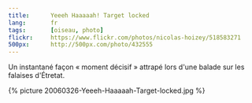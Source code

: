 ```yaml
--- 
title:      Yeeeh Haaaaah! Target locked 
lang:       fr 
tags:       [oiseau, photo]
flickr:     https://www.flickr.com/photos/nicolas-hoizey/518583271
500px:      http://500px.com/photo/432555
---
```


Un instantané façon « moment décisif » attrapé lors d'une balade sur les falaises d'Étretat.

{% picture 20060326-Yeeeh-Haaaaah-Target-locked.jpg %}
